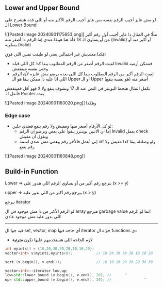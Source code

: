 ## Lower and Upper Bound
لو مش عايز أجيب الرقم نفسه بس عايز أجيب الرقم الأكبر منه أو اللي قده
هنشرح على الـ Lower Bound

![[Pasted image 20240901175653.png]]
مثلًا في المثال دا عايز أجيب أول رقم أكبر من أو يساوي الـ 18
فأنا هنا هيبقا عندي إما الرقم دا أصغر منه (Invalid) أو أكبر منه أو يساويه (Valid)

فكدا معنديش غير احتمالين يعني لو طبقت نفس اللي فوق:
- لقيت الرقم أصغر من الرقم المطلوب يبقا كدا كل اللي قبله Invalid فممكن أرميه وحتى نفسه مينفعش
- لقيت الرقم أكبر من الرقم المطلوب يبقا كل اللي بعده برضو مش عايزه لأن الرقم اللي انا عليه دا ممكن يبقا هو الـ Upper أو الـ Upper أصغر منه  (هو نفسه ينفع)

نكمل المثال هنحط البوينتر في النص عند الـ 17 ونشوف ينفع ولا لا فهو أقل فمينفعش فأنقل الـ Pointer بعده

![[Pasted image 20240901180020.png]]
وهكذا

### Edge case
- لو كل الأرقام أصغر منها ومفيش ولا رقم ينفع فعندي حلين:
	- إما ان الاتنين بوينترز يبقوا على بعض وبرضو إن الرقم Invalid بعمل check وبقول ان مفيش
	- إني أعمل فالأخر رقم وهمي مش عندي اسمه inf ولو وصلتله يبقا كدا مفيش ولا رقم ينفع

![[Pasted image 20240901180848.png]]

## Build-in Function
Lower ⇒ بترجع رقم أكبر من أو يساوي الرقم اللي هدور على (x >= y)

upper ⇒ بيرجع رقم أكبر من اللي بدور عليه (x > y)

بيرجع iterator

لو الرقم الأكبر من دا مش موجود في ال array هيرجع garbage value
انما لو الرقم اللي بدور عليه مش موجود عادي

---

فيه جوا ال set, vector, map أي حاجة فيها iterator جواه ال functions دي
- لازم الحاجة اللي هستخدمهم عليها تكون **مترتبة**

```cpp
int myints[] = {10,20,30,30,20,10,10,20};
vector<int> v(myints,myints+8);           // 10 20 30 30 20 10 10 20

sort (v.begin(), v.end());                // 10 10 10 20 20 20 30 30

vector<int>::iterator low,up;
low=std::lower_bound (v.begin(), v.end(), 20); //      ^
up= std::upper_bound (v.begin(), v.end(), 20); //               ^
```